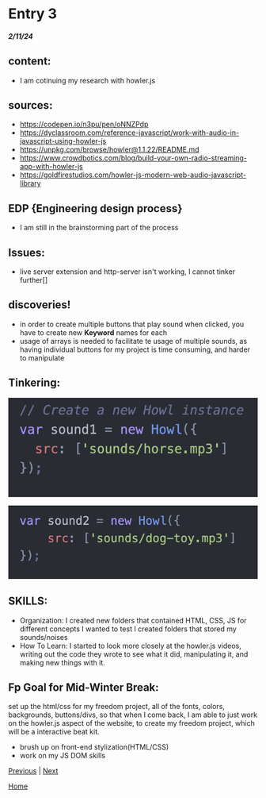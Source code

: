 # Entry 3
##### 2/11/24

## content:
* I am cotinuing my research with howler.js
## sources:
* https://codepen.io/n3pu/pen/oNNZPdp
* https://dyclassroom.com/reference-javascript/work-with-audio-in-javascript-using-howler-js
* https://unpkg.com/browse/howler@1.1.22/README.md
* https://www.crowdbotics.com/blog/build-your-own-radio-streaming-app-with-howler-js
* https://goldfirestudios.com/howler-js-modern-web-audio-javascript-library
## EDP {Engineering design process}
* I am still in the brainstorming part of the process

## Issues:
* live server extension and http-server isn't working, I cannot tinker further[]
## discoveries!
* in order to create multiple buttons that play sound when clicked, you have to create new **Keyword** names for each
* usage of arrays is needed to facilitate te usage of multiple sounds, as having individual buttons for my project is time consuming, and harder to manipulate



## Tinkering:
![my image](screenshots/sound1.png)

![my image](screenshots/sound2.png)




## SKILLS:
* Organization:
    I created new folders that contained HTML, CSS, JS for different concepts I wanted to test
    I created folders that stored my sounds/noises
* How To Learn:
    I started to look more closely at the howler.js videos, writing out the code they wrote to see what it did, manipulating it, and making new things with it.


## Fp Goal for Mid-Winter Break:

set up the html/css for my freedom project, all of the fonts, colors, backgrounds, buttons/divs, so that when I come back, I am able to just work on the howler.js aspect of the website, to create my freedom project, which will be a interactive beat kit.


* brush up on front-end stylization(HTML/CSS)
* work on my JS DOM skills

[Previous](entry02.md) | [Next](entry04.md)

[Home](../README.md)
